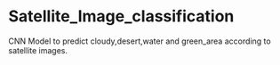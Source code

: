 # Satellite_Image_classification
CNN Model to predict cloudy,desert,water and green_area according to satellite images.
